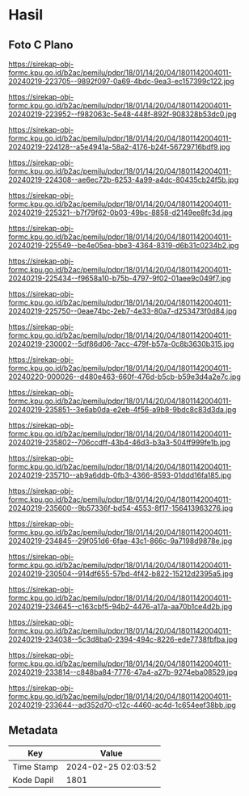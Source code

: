 # Hasil

## Foto C Plano

https://sirekap-obj-formc.kpu.go.id/b2ac/pemilu/pdpr/18/01/14/20/04/1801142004011-20240219-223705--9892f097-0a69-4bdc-9ea3-ec157399c122.jpg

https://sirekap-obj-formc.kpu.go.id/b2ac/pemilu/pdpr/18/01/14/20/04/1801142004011-20240219-223952--f982063c-5e48-448f-892f-908328b53dc0.jpg

https://sirekap-obj-formc.kpu.go.id/b2ac/pemilu/pdpr/18/01/14/20/04/1801142004011-20240219-224128--a5e4941a-58a2-4176-b24f-56729716bdf9.jpg

https://sirekap-obj-formc.kpu.go.id/b2ac/pemilu/pdpr/18/01/14/20/04/1801142004011-20240219-224308--ae6ec72b-6253-4a99-a4dc-80435cb24f5b.jpg

https://sirekap-obj-formc.kpu.go.id/b2ac/pemilu/pdpr/18/01/14/20/04/1801142004011-20240219-225321--b7f79f62-0b03-49bc-8858-d2149ee8fc3d.jpg

https://sirekap-obj-formc.kpu.go.id/b2ac/pemilu/pdpr/18/01/14/20/04/1801142004011-20240219-225549--be4e05ea-bbe3-4364-8319-d6b31c0234b2.jpg

https://sirekap-obj-formc.kpu.go.id/b2ac/pemilu/pdpr/18/01/14/20/04/1801142004011-20240219-225434--f9658a10-b75b-4797-9f02-01aee9c049f7.jpg

https://sirekap-obj-formc.kpu.go.id/b2ac/pemilu/pdpr/18/01/14/20/04/1801142004011-20240219-225750--0eae74bc-2eb7-4e33-80a7-d253473f0d84.jpg

https://sirekap-obj-formc.kpu.go.id/b2ac/pemilu/pdpr/18/01/14/20/04/1801142004011-20240219-230002--5df86d06-7acc-479f-b57a-0c8b3630b315.jpg

https://sirekap-obj-formc.kpu.go.id/b2ac/pemilu/pdpr/18/01/14/20/04/1801142004011-20240220-000026--d480e463-660f-476d-b5cb-b59e3d4a2e7c.jpg

https://sirekap-obj-formc.kpu.go.id/b2ac/pemilu/pdpr/18/01/14/20/04/1801142004011-20240219-235851--3e6ab0da-e2eb-4f56-a9b8-9bdc8c83d3da.jpg

https://sirekap-obj-formc.kpu.go.id/b2ac/pemilu/pdpr/18/01/14/20/04/1801142004011-20240219-235802--706ccdff-43b4-46d3-b3a3-504ff999fe1b.jpg

https://sirekap-obj-formc.kpu.go.id/b2ac/pemilu/pdpr/18/01/14/20/04/1801142004011-20240219-235710--ab9a6ddb-0fb3-4366-8593-01ddd16fa185.jpg

https://sirekap-obj-formc.kpu.go.id/b2ac/pemilu/pdpr/18/01/14/20/04/1801142004011-20240219-235600--9b57336f-bd54-4553-8f17-156413963276.jpg

https://sirekap-obj-formc.kpu.go.id/b2ac/pemilu/pdpr/18/01/14/20/04/1801142004011-20240219-234845--29f051d6-6fae-43c1-866c-9a7198d9878e.jpg

https://sirekap-obj-formc.kpu.go.id/b2ac/pemilu/pdpr/18/01/14/20/04/1801142004011-20240219-230504--914df655-57bd-4f42-b822-15212d2395a5.jpg

https://sirekap-obj-formc.kpu.go.id/b2ac/pemilu/pdpr/18/01/14/20/04/1801142004011-20240219-234645--c163cbf5-94b2-4476-a17a-aa70b1ce4d2b.jpg

https://sirekap-obj-formc.kpu.go.id/b2ac/pemilu/pdpr/18/01/14/20/04/1801142004011-20240219-234038--5c3d8ba0-2394-494c-8226-ede7738fbfba.jpg

https://sirekap-obj-formc.kpu.go.id/b2ac/pemilu/pdpr/18/01/14/20/04/1801142004011-20240219-233814--c848ba84-7776-47a4-a27b-9274eba08529.jpg

https://sirekap-obj-formc.kpu.go.id/b2ac/pemilu/pdpr/18/01/14/20/04/1801142004011-20240219-233644--ad352d70-c12c-4460-ac4d-1c654eef38bb.jpg


## Metadata

| Key        | Value               |
| ---------- | ------------------- |
| Time Stamp | 2024-02-25 02:03:52 |
| Kode Dapil | 1801                |



